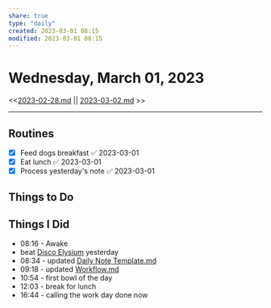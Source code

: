 ```yaml
---
share: true
type: "daily"
created: 2023-03-01 08:15 
modified: 2023-03-01 08:15
---
```

# Wednesday, March 01, 2023
<<[2023-02-28.md](./2023-02-28.md) || [2023-03-02.md](./2023-03-02.md) >>

---
 
## Routines
- [x] Feed dogs breakfast ✅ 2023-03-01
- [x] Eat lunch ✅ 2023-03-01
- [x] Process yesterday's note ✅ 2023-03-01

## Things to Do

## Things I Did
- 08:16 - Awake
- beat [Disco Elysium](Disco%20Elysium.md) yesterday
- 08:34 - updated [Daily Note Template.md](Daily%20Note%20Template.md)
- 09:18 - updated [Workflow.md](./Workflow.md)
- 10:54 - first bowl of the day
- 12:03 - break for lunch
- 16:44 - calling the work day done now